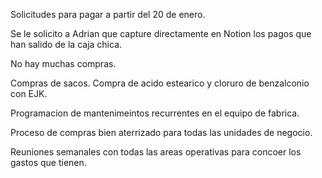 Solicitudes para pagar a partir del 20 de enero.

Se le solicito a Adrian que capture directamente en Notion los pagos que han salido de la caja chica.

No hay muchas compras.

Compras de sacos.
Compra de acido estearico y cloruro de benzalconio con EJK.

Programacion de mantenimeintos recurrentes en el equipo de fabrica.

Proceso de compras bien aterrizado para todas las unidades de negocio.

Reuniones semanales con todas las areas operativas para concoer los gastos que tienen.